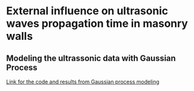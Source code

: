 # External influence on ultrasonic waves propagation time in masonry walls



## Modeling the ultrassonic data with Gaussian Process



[Link for the code and results from Gaussian process modeling]( https://rpubs.com/rfpaz/Gaussian_process)





